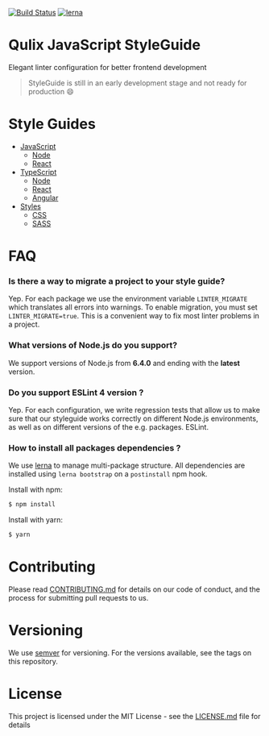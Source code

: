 [![Build Status](https://travis-ci.org/Qulix/frontend-linter-configs.svg?branch=master)](https://travis-ci.org/Qulix/frontend-linter-configs)
[![lerna](https://img.shields.io/badge/maintained%20with-lerna-cc00ff.svg)](https://lernajs.io/)

# Qulix JavaScript StyleGuide

Elegant linter configuration for better frontend development

> StyleGuide is still in an early development stage and not ready for production :smile:

# Style Guides

- [JavaScript](./packages/eslint-config-javascript/STYLEGUIDE.md)
  - [Node](./)
  - [React](./)
- [TypeScript](./packages/tslint-config-typescript/STYLEGUIDE.md)
  - [Node](./)
  - [React](./)
  - [Angular](./)
- [Styles](./)
  - [CSS](./)
  - [SASS](./)

# FAQ

### Is there a way to migrate a project to your style guide?

Yep. For each package we use the environment variable `LINTER_MIGRATE` which translates all errors into warnings. To enable migration, you must set `LINTER_MIGRATE=true`. This is a convenient way to fix most linter problems in a project.

### What versions of Node.js do you support?

We support versions of Node.js from __6.4.0__ and ending with the __latest__ version.

### Do you support ESLint 4 version ?

Yep. For each configuration, we write regression tests that allow us to make sure that our styleguide works correctly on different Node.js environments, as well as on different versions of the e.g. packages. ESLint.

### How to install all packages dependencies ?

We use [lerna](https://lernajs.io/) to manage multi-package structure. All dependencies are installed using `lerna bootstrap` on a `postinstall` npm hook.

Install with npm:

```sh
$ npm install
```

Install with yarn:

```sh
$ yarn
```

# Contributing

Please read [CONTRIBUTING.md](./CONTRIBUTING.md) for details on our code of conduct, and the process for submitting pull requests to us.

# Versioning

We use [semver](./https://semver.org/) for versioning. For the versions available, see the tags on this repository.

# License

This project is licensed under the MIT License - see the [LICENSE.md](./LICENSE.md) file for details

